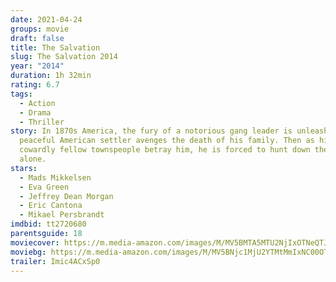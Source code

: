```yaml
---
date: 2021-04-24
groups: movie
draft: false
title: The Salvation
slug: The Salvation 2014
year: "2014"
duration: 1h 32min
rating: 6.7
tags:
  - Action
  - Drama
  - Thriller
story: In 1870s America, the fury of a notorious gang leader is unleashed when a
  peaceful American settler avenges the death of his family. Then as his
  cowardly fellow townspeople betray him, he is forced to hunt down the outlaws
  alone.
stars:
  - Mads Mikkelsen
  - Eva Green
  - Jeffrey Dean Morgan
  - Eric Cantona
  - Mikael Persbrandt
imdbid: tt2720680
parentsguide: 18
moviecover: https://m.media-amazon.com/images/M/MV5BMTA5MTU2NjIxOTNeQTJeQWpwZ15BbWU4MDA5Njc0MDIx._V1_FMjpg_UY866_.jpg
moviebg: https://m.media-amazon.com/images/M/MV5BNjc1MjU2YTMtMmIxNC00OThkLWFjYzYtMzdmZWQ2NWI5OTdhXkEyXkFqcGdeQXVyNzI1NzMxNzM@._V1_FMjpg_UX849_.jpg
trailer: Imic4ACxSp0
---
```

